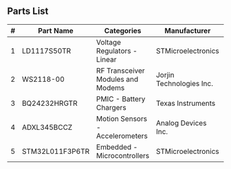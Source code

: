 ## Parts List
| # | Part Name | Categories | Manufacturer | Datasheet | Symbol Name | Footprint Name |
| --: | --- | --- | --- | --- | --- | --- |
| 1 | LD1117S50TR | Voltage Regulators - Linear | STMicroelectronics | [LD1117S50TR](https://www.st.com/content/ccc/resource/technical/document/datasheet/99/3b/7d/91/91/51/4b/be/CD00000544.pdf/files/CD00000544.pdf/jcr:content/translations/en.CD00000544.pdf) | LD1117S50TR | SOT-223_STM |
| 2 | WS2118-00 | RF Transceiver Modules and Modems | Jorjin Technologies Inc. | [WS2118-00](https://media.digikey.com/pdf/Data%20Sheets/Jorjin%20Technologies%20Inc%20PDFs/WS2118-00A-DTS-R01-20190124.pdf) | WS2118-00 | WS2118-00 |
| 3 | BQ24232HRGTR | PMIC - Battery Chargers | Texas Instruments | [BQ24232HRGTR](http://www.ti.com/general/docs/suppproductinfo.tsp?distId=10&gotoUrl=http%3A%2F%2Fwww.ti.com%2Flit%2Fgpn%2Fbq24232h) | BQ24232HRGTR | RGT16_1P7X1P7_TEX |
| 4 | ADXL345BCCZ | Motion Sensors - Accelerometers | Analog Devices Inc. | [ADXL345BCCZ](http://www.analog.com/media/jp/technical-documentation/data-sheets/ADXL345_jp.pdf) | ADXL345BCCZ | ADXL345BCCZ |
| 5 | STM32L011F3P6TR | Embedded - Microcontrollers | STMicroelectronics | [STM32L011F3P6TR](https://www.st.com/resource/en/datasheet/stm32l011f3.pdf) | STM32L011F3P6TR_20pin | STM32L011F3P6TR_20pin |

